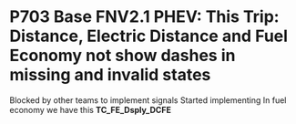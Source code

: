# P703 Base FNV2.1 PHEV: This Trip: Distance, Electric Distance and Fuel Economy not show dashes in missing and invalid states

Blocked by other teams to implement signals
Started implementing
In fuel economy 
we have this **TC_FE_Dsply_DCFE**

